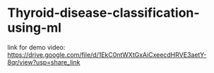 # Thyroid-disease-classification-using-ml

link for demo video:
https://drive.google.com/file/d/1EkC0ntWXtGxAiCxeecdHRVE3aetY-8qr/view?usp=share_link
